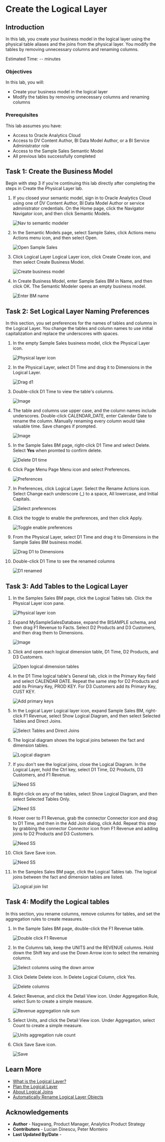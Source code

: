 # Create the Logical Layer

## Introduction

In this lab, you create your business model in the logical layer using the physical table aliases and the joins from the physical layer. You modify the tables by removing unnecessary columns and renaming columns.

Estimated Time: -- minutes

### Objectives

In this lab, you will:
* Create your business model in the logical layer
* Modify the tables by removing unnecessary columns and renaming columns

### Prerequisites

This lab assumes you have:
* Access to Oracle Analytics Cloud
* Access to DV Content Author, BI Data Model Author, or a BI Service Administrator role
* Access to the Sample Sales Semantic Model
* All previous labs successfully completed

## Task 1: Create the Business Model

Begin with step 3 if you're continuing this lab directly after completing the steps in Create the Physical Layer lab.

1. If you closed your semantic model, sign in to Oracle Analytics Cloud using one of DV Content Author, BI Data Model Author or service administrator credentials. On the Home page, click the Navigator Navigator icon, and then click Semantic Models.

	![Nav to semantic modeler](./images/nav-semantic-modeler.png)

2. In the Semantic Models page, select Sample Sales, click Actions menu Actions menu icon, and then select Open.

	![Open Sample Sales](./images/open-sample-sales.png)

3. Click Logical Layer Logical Layer icon, click Create Create icon, and then select Create Business Model.

	![Create business model](./images/create-bm.png)

4. In Create Business Model, enter Sample Sales BM in Name, and then click OK. The Semantic Modeler opens an empty business model.

	![Enter BM name](./images/sample-sales-bm.png)


## Task 2: Set Logical Layer Naming Preferences

In this section, you set preferences for the names of tables and columns in the Logical Layer. You change the tables and column names to use initial capitalization and replace the underscores with spaces.

1. In the empty Sample Sales business model, click the Physical Layer icon.

	![Physical layer icon](./images/physical-layer-icon.png)

2. In the Physical Layer, select D1 Time and drag it to Dimensions in the Logical Layer.

	![Drag d1](./images/drag-d1.png)

3. Double-click D1 Time to view the table's columns.

	![Image](./images/dc-d1.png)

4. The table and columns use upper case, and the column names include underscores. Double-click CALENDAR_DATE, enter Calendar Date to rename the column. Manually renaming every column would take valuable time. Save changes if prompted.

	![Image](./images/dc-calendar-date.png)

5. In the Sample Sales BM page, right-click D1 Time and select Delete. Select **Yes** when promted to confirm delete.

	![Delete D1 time](./images/delete-d1.png)

6. Click Page Menu Page Menu icon and select Preferences.

	![Preferences](./images/page-preferences.png)

7. In Preferences, click Logical Layer. Select the Rename Actions icon. Select Change each underscore (_) to a space, All lowercase, and Initial Capitals.

	![Select preferences](./images/select-preferences.png)

8. Click the toggle to enable the preferences, and then click Apply.

	![Toggle enable preferences](./images/toggle-preferences.png)

8. From the Physical Layer, select D1 Time and drag it to Dimensions in the Sample Sales BM business model.

	![Drag D1 to Dimensions](./images/drag-d1-dimensions.png)

9. Double-click D1 Time to see the renamed columns

	![D1 renamed](./images/dc-d1-renamed.png)

## Task 3: Add Tables to the Logical Layer

1. In the Samples Sales BM page, click the Logical Tables tab. Click the Physical Layer icon pane.

	![Physical layer icon](./images/physical-layer-icon-pane.png)

2. Expand MySampleSalesDatabase, expand the BISAMPLE schema, and then drag F1 Revenue to Facts. Select D2 Products and D3 Customers, and then drag them to Dimensions.

	![Image](./images/drag-f1-d2-d3.png)

3. Click and open each logical dimension table, D1 Time, D2 Products, and D3 Customers.

	![Open logical dimension tables](./images/open-logical-dim-tables.png)

4. In the D1 Time logical table's General tab, click in the Primary Key field and select CALENDAR DATE. Repeat the same step for D2 Products and add its Primary Key, PROD KEY. For D3 Customers add its Primary Key, CUST KEY.

	![Add primary keys](./images/add-pk.png)

5. In the Logical Layer Logical layer icon, expand Sample Sales BM, right-click F1 Revenue, select Show Logical Diagram, and then select Selected Tables and Direct Joins.

	![Select Tables and Direct Joins](./images/selected-tables.png)

6. The logical diagram shows the logical joins between the fact and dimension tables.

	![Logical diagram](./images/logical-diagram.png)

7. If you don't see the logical joins, close the Logical Diagram. In the Logical Layer, hold the Ctrl key, select D1 Time, D2 Products, D3 Customers, and F1 Revenue.

	![Need SS](./images/image.png)

8. Right-click on any of the tables, select Show Logical Diagram, and then select Selected Tables Only.

	![Need SS](./images/image.png)

9. Hover over to F1 Revenue, grab the connector Connector icon and drag to D1 Time, and then in the Add Join dialog, click Add. Repeat this step by grabbing the connector Connector icon from F1 Revenue and adding joins to D2 Products and D3 Customers.

	![Need SS](./images/image.png)

10. Click Save Save icon.

	![Need SS](./images/image.png)

10. In the Samples Sales BM page, click the Logical Tables tab. The logical joins between the fact and dimension tables are listed.

	![Logical join list](./images/logical-list-joins.png)

## Task 4: Modify the Logical tables

In this section, you rename columns, remove columns for tables, and set the aggregation rules to create measures.

1. In the Sample Sales BM page, double-click the F1 Revenue table.

	![Double click F1 Revenue](./images/dc-f1-rev.png)

2. In the Columns tab, keep the UNITS and the REVENUE columns. Hold down the Shift key and use the Down Arrow icon to select the remaining columns.

	![Select columns using the down arrow](./images/select-col-down-arrow.png)

2. Click Delete Delete icon. In Delete Logical Column, click Yes.

	![Delete columns](./images/delete-cols.png)

3. Select Revenue, and click the Detail View icon. Under Aggregation Rule, select Sum to create a simple measure.

	![Revenue aggregation rule sum](./images/rev-agg-sum.png)

4. Select Units, and click the Detail View icon. Under Aggregation, select Count to create a simple measure.

	![Units aggregation rule count](./images/count-agg-units.png)

5. Click Save Save icon.

	![Save](./images/save-log-layer.png)




## Learn More
* [What is the Logical Layer?](https://docs.oracle.com/en/cloud/paas/analytics-cloud/acmdg/what-is-logical-layer.html)
* [Plan the Logical Layer](https://docs.oracle.com/en/cloud/paas/analytics-cloud/acmdg/plan-logical-layer.html#GUID-AED3B120-70F8-4837-9F2A-D9236F7BCCF0)
* [About Logical Joins](https://docs.oracle.com/en/cloud/paas/analytics-cloud/acmdg/work-logical-joins.html#GUID-3810662A-AFAE-4EF9-B7C9-0A70D81A5A9A)
* [Automatically Rename Logical Layer Objects](https://docs.oracle.com/en/cloud/paas/analytics-cloud/acmdg/automatically-rename-logical-layer-objects.html)

## Acknowledgements
* **Author** - Nagwang, Product Manager, Analytics Product Strategy
* **Contributors** -  Lucian Dinescu, Peter Monteiro
* **Last Updated By/Date** -
